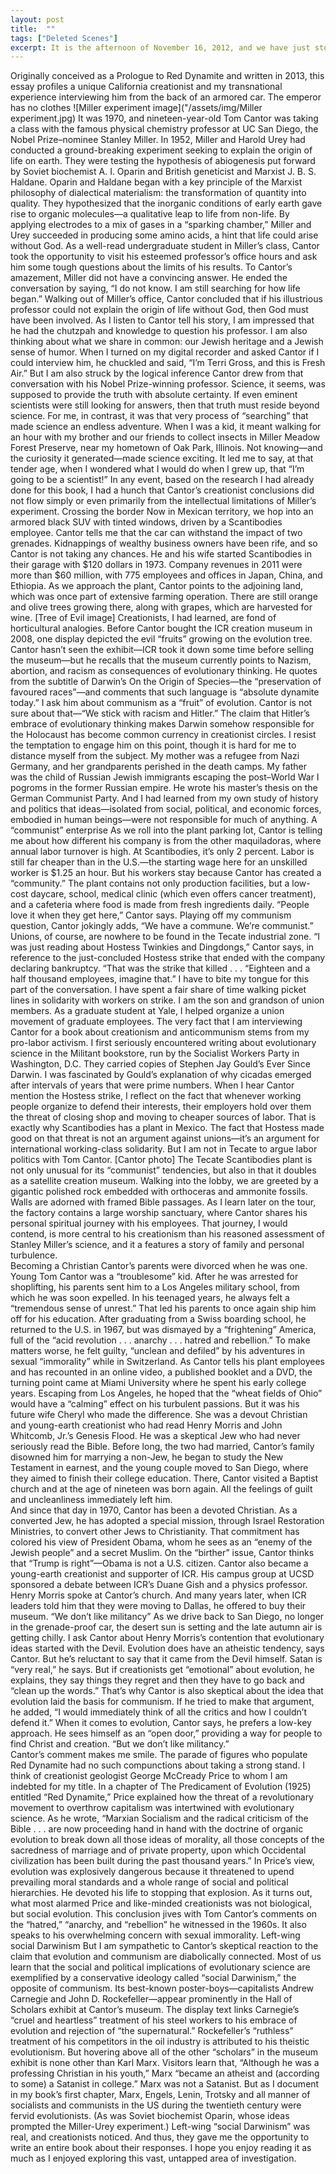 ```yaml
---
layout: post
title:  ""
tags: ["Deleted Scenes"]
excerpt: It is the afternoon of November 16, 2012, and we have just stopped at the Mexican border. We’re about to cross into Tecate, Baja California, home of the eponymous beer and a slew of foreign-owned factories—maquiladoras—that run on cheap Mexican labor.  For the last hour, we have driven through the hilly scrubland southeast of San Diego. From the back seat, I have been interviewing Tom Cantor, owner of Scantibodies Laboratory, Inc. whose plant in Tecate manufacturers medical testing products. Through his Light and Life Foundation, Cantor is also the owner of the suburban San Diego-based Creation and Earth History Museum, formerly the property of the Institute of Creation Research (ICR).  As we get out of the car to walk through the U.S. Customs and Border Protection station, Cantor is telling me how he became a creationist. 
---
```

Originally conceived as a Prologue to Red Dynamite and written in 2013, this essay profiles a unique California creationist and my transnational experience interviewing him from the back of an armored car. 
The emperor has no clothes
![Miller experiment image]("/assets/img/Miller experiment.jpg)
It was 1970, and nineteen-year-old Tom Cantor was taking a class with the famous physical chemistry professor at UC San Diego, the Nobel Prize–nominee Stanley Miller. In 1952, Miller and Harold Urey had conducted a ground-breaking experiment seeking to explain the origin of life on earth. They were testing the hypothesis of abiogenesis put forward by Soviet biochemist A. I. Oparin and British geneticist and Marxist J. B. S. Haldane. Oparin and Haldane began with a key principle of the Marxist philosophy of dialectical materialism: the transformation of quantity into quality. They  hypothesized that the inorganic conditions of early earth gave rise to organic molecules—a qualitative leap to life from non-life. By applying electrodes to a mix of gases in a “sparking chamber,” Miller and Urey succeeded in producing some amino acids, a hint that life could arise without God. 
As a well-read undergraduate student in Miller’s class, Cantor took the opportunity to visit his esteemed professor’s office hours and ask him some tough questions about the limits of his results. To Cantor’s amazement, Miller did not have a convincing answer. He ended the conversation by saying, “I do not know. I am still searching for how life began.” Walking out of Miller’s office, Cantor concluded that if his illustrious professor could not explain the origin of life without God, then God must have been involved.
As I listen to Cantor tell his story, I am impressed that he had the chutzpah and knowledge to question his professor. I am also thinking about what we share in common: our Jewish heritage and a Jewish sense of humor. When I turned on my digital recorder and asked Cantor if I could interview him, he chuckled and said, “I’m Terri Gross, and this is Fresh Air.” But I am also struck by the logical inference Cantor drew from that conversation with his Nobel Prize-winning professor. Science, it seems, was supposed to provide the truth with absolute certainty. If even eminent scientists were still looking for answers, then that truth must reside beyond science. For me, in contrast, it was that very process of “searching” that made science an endless adventure.  When I was a kid, it meant walking for an hour with my brother and our friends to collect insects in Miller Meadow Forest Preserve, near my hometown of Oak Park, Illinois. Not knowing—and the curiosity it generated—made science exciting. It led me to say, at that tender age, when I wondered what I would do when I grew up, that “I’m going to be a scientist!” In any event, based on the research I had already done for this book, I had a hunch that Cantor’s creationist conclusions did not flow simply or even primarily from the intellectual limitations of Miller’s experiment. 
Crossing the border
Now in Mexican territory, we hop into an armored black SUV with tinted windows, driven by a Scantibodies employee. Cantor tells me that the car can withstand the impact of two grenades. Kidnappings of wealthy business owners have been rife, and so Cantor is not taking any chances. He and his wife started Scantibodies in their garage with $120 dollars in 1973. Company revenues in 2011 were more than $60 million, with 775 employees and offices in Japan, China, and Ethiopia.   As we approach the plant, Cantor points to the adjoining land, which was once part of extensive farming operation. There are still orange and olive trees growing there, along with grapes, which are harvested for wine.
[Tree of Evil image]
 Creationists, I had learned, are fond of horticultural analogies. Before Cantor bought the ICR creation museum in 2008, one display depicted the evil “fruits” growing on the evolution tree. Cantor hasn’t seen the exhibit—ICR took it down some time before selling the museum—but he recalls that the museum currently points to Nazism, abortion, and racism as consequences of evolutionary thinking. He quotes from the subtitle of Darwin’s On the Origin of Species—the “preservation of favoured races”—and comments that such language is “absolute dynamite today.”  I ask him about communism as a “fruit” of evolution.  Cantor is not sure about that—“We stick with racism and Hitler.” The claim that Hitler’s embrace of evolutionary thinking makes Darwin somehow responsible for the Holocaust has become common currency in creationist circles.   I resist the temptation to engage him on this point, though it is hard for me to distance myself from the subject. My mother was a refugee from Nazi Germany, and her grandparents perished in the death camps. My father was the child of Russian Jewish immigrants escaping the post–World War I pogroms in the former Russian empire. He wrote his master’s thesis on the German Communist Party. And I had learned from my own study of history and politics that ideas—isolated from social, political, and economic forces, embodied in human beings—were not responsible for much of anything.
A “communist” enterprise
As we roll into the plant parking lot, Cantor is telling me about how different his company is from the other maquiladoras, where annual labor turnover is high. At Scantibodies, it’s only 2 percent. Labor is still far cheaper than in the U.S.—the starting wage here for an unskilled worker is $1.25 an hour.  But his workers stay because Cantor has created a “community.” The plant contains not only production facilities, but a low-cost daycare, school, medical clinic (which even offers cancer treatment), and a cafeteria where food is made from fresh ingredients daily. “People love it when they get here,” Cantor says.  Playing off my communism question, Cantor jokingly adds, “We have a commune. We’re communist.”  Unions, of course, are nowhere to be found in the Tecate industrial zone. “I was just reading about Hostess Twinkies and Dingdongs,” Cantor says, in reference to the just-concluded Hostess strike that ended with the company declaring bankruptcy. “That was the strike that killed . . . “Eighteen and a half thousand employees, imagine that.” 
I have to bite my tongue for this part of the conversation. I have spent a fair share of time walking picket lines in solidarity with workers on strike. I am the son and grandson of union members. As a graduate student at Yale, I helped organize a union movement of graduate employees. The very fact that I am interviewing Cantor for a book about creationism and anticommunism stems from my pro-labor activism. I first seriously encountered writing about evolutionary science in the Militant bookstore, run by the Socialist Workers Party in Washington, D.C. They carried copies of Stephen Jay Gould’s Ever Since Darwin. I was fascinated by Gould’s explanation of why cicadas emerged after intervals of years that were prime numbers. When I hear Cantor mention the Hostess strike, I reflect on the fact that whenever working people organize to defend their interests, their employers hold over them the threat of closing shop and moving to cheaper sources of labor. That is exactly why Scantibodies has a plant in Mexico. The fact that Hostess made good on that threat is not an argument against unions—it’s an argument for international working-class solidarity.   But I am not in Tecate to argue labor politics with Tom Cantor. 
[Cantor photo]
	The Tecate Scantibodies plant is not only unusual for its “communist” tendencies, but also in that it doubles as a satellite creation museum. Walking into the lobby, we are greeted by a gigantic polished rock embedded with orthoceras and ammonite fossils. Walls are adorned with framed Bible passages. As I learn later on the tour, the factory contains a large worship sanctuary, where Cantor shares his personal spiritual journey with his employees.  That journey, I would contend, is more central to his creationism than his reasoned assessment of Stanley Miller’s science, and it a features a story of family and personal turbulence.  
Becoming a Christian
Cantor’s parents were divorced when he was one. Young Tom Cantor was a “troublesome” kid.  After he was arrested for shoplifting, his parents sent him to a Los Angeles military school, from which he was soon expelled. In his teenaged years, he always felt a “tremendous sense of unrest.” That led his parents to once again ship him off for his education. After graduating from a Swiss boarding school, he returned to the U.S. in 1967, but was dismayed by a “frightening” America, full of the “acid revolution . . . anarchy . . . hatred and rebellion.”  To make matters worse, he felt guilty, “unclean and defiled” by his adventures in sexual “immorality” while in Switzerland. 
	As Cantor tells his plant employees and has recounted in an online video, a published booklet and a DVD, the turning point came at Miami University where he spent his early college years.   Escaping from Los Angeles, he hoped that the “wheat fields of Ohio” would have a “calming” effect on his turbulent passions.  But it was his future wife Cheryl who made the difference. She was a devout Christian and young-earth creationist who had read Henry Morris and John Whitcomb, Jr.’s Genesis Flood. He was a skeptical Jew who had never seriously read the Bible.  Before long, the two had married, Cantor’s family disowned him for marrying a non-Jew, he began to study the New Testament in earnest, and the young couple moved to San Diego, where they aimed to finish their college education.  There, Cantor visited a Baptist church and at the age of nineteen was born again. All the feelings of guilt and uncleanliness immediately left him.  
And since that day in 1970, Cantor has been a devoted Christian.  As a converted Jew, he has adopted a special mission, through Israel Restoration Ministries, to convert other Jews to Christianity.  That commitment has colored his view of President Obama, whom he sees as an “enemy of the Jewish people” and a secret Muslim. On the “birther” issue, Cantor thinks that “Trump is right”—Obama is not a U.S. citizen.  Cantor also became a young-earth creationist and supporter of ICR. His campus group at UCSD sponsored a debate between ICR’s Duane Gish and a physics professor.  Henry Morris spoke at Cantor’s church. And many years later, when ICR leaders told him that they were moving to Dallas, he offered to buy their museum. 
“We don’t like militancy”
As we drive back to San Diego, no longer in the grenade-proof car, the desert sun is setting and the late autumn air is getting chilly.  I ask Cantor about Henry Morris’s contention that evolutionary ideas started with the Devil.  Evolution does have an atheistic tendency, says Cantor.  But he’s reluctant to say that it came from the Devil himself. Satan is “very real,” he says. But if creationists get “emotional” about evolution, he explains, they say things they regret and then they have to go back and “clean up the words.”  That’s why Cantor is also skeptical about the idea that evolution laid the basis for communism. If he tried to make that argument, he added, “I would immediately think of all the critics and how I couldn’t defend it.”  When it comes to evolution, Cantor says, he prefers a low-key approach. He sees himself as an “open door,” providing a way for people to find Christ and creation.  “But we don’t like militancy.”   
Cantor’s comment makes me smile. The parade of figures who populate Red Dynamite had no such compunctions about taking a strong stand. I think of creationist geologist George McCready Price to whom I am indebted for my title. In a chapter of The Predicament of Evolution (1925) entitled “Red Dynamite,” Price explained how the threat of a revolutionary movement to overthrow capitalism was intertwined with evolutionary science. As he wrote, “Marxian Socialism and the radical criticism of the Bible . . . are now proceeding hand in hand with the doctrine of organic evolution to break down all those ideas of morality, all those concepts of the sacredness of marriage and of private property, upon which Occidental civilization has been built during the past thousand years.”  In Price’s view, evolution was explosively dangerous because it threatened to upend prevailing moral standards and a whole range of social and political hierarchies. He devoted his life to stopping that explosion.  As it turns out, what most alarmed Price and like-minded creationists was not biological, but social evolution. This conclusion jives with Tom Cantor’s comments on the “hatred,” “anarchy, and “rebellion” he witnessed in the 1960s. It also speaks to his overwhelming concern with sexual immorality.
Left-wing social Darwinism
But I am sympathetic to Cantor’s skeptical reaction to the claim that evolution and communism are diabolically connected. Most of us learn that the social and political implications of evolutionary science are exemplified by a conservative ideology called  “social Darwinism,” the opposite of communism. Its best-known poster-boys—capitalists Andrew Carnegie and John D. Rockefeller—appear prominently in the Hall of Scholars exhibit at Cantor’s museum. The display text links Carnegie’s “cruel and heartless” treatment of his steel workers to his embrace of evolution and rejection of  “the supernatural.” Rockefeller’s “ruthless” treatment of his competitors in the oil industry is attributed to his theistic evolutionism. But hovering above all of the other “scholars” in the museum exhibit is none other than Karl Marx. Visitors learn that, “Although he was a professing Christian in his youth,” Marx “became an atheist and (according to some) a Satanist in college.”  Marx was not a Satanist. But as I document in my book’s first chapter, Marx, Engels, Lenin, Trotsky and all manner of socialists and communists in the US during the twentieth century were fervid evolutionists. (As was Soviet biochemist Oparin, whose ideas prompted the Miller-Urey experiment.) Left-wing “social Darwinism” was real, and creationists noticed. And thus, they gave me the opportunity to write an entire book about their responses. I hope you enjoy reading it as much as I enjoyed exploring this vast, untapped area of investigation. 



